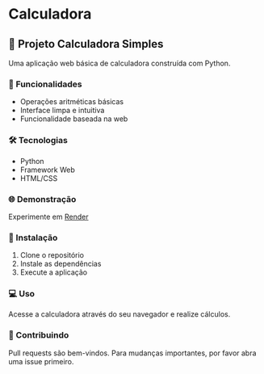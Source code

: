 ﻿# Calculadora
## 🧮 Projeto Calculadora Simples

Uma aplicação web básica de calculadora construída com Python.

### 🚀 Funcionalidades
- Operações aritméticas básicas
- Interface limpa e intuitiva
- Funcionalidade baseada na web

### 🛠️ Tecnologias
- Python
- Framework Web
- HTML/CSS

### 🌐 Demonstração
Experimente em [Render](https://calculadora-11d2.onrender.com)

### 📝 Instalação
1. Clone o repositório
2. Instale as dependências
3. Execute a aplicação

### 💻 Uso
Acesse a calculadora através do seu navegador e realize cálculos.

### 👥 Contribuindo

Pull requests são bem-vindos. Para mudanças importantes, por favor abra uma issue primeiro.

